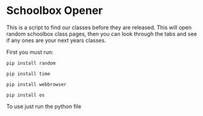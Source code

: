 # Schoolbox Opener
This is a script to find our classes before they are released.
This will open random schoolbox class pages, then you can look through the tabs and see if any ones are your next years classes.

First you must run:

`pip install random`

`pip install time`

`pip install webbrowser`

`pip install os`

To use just run the python file
